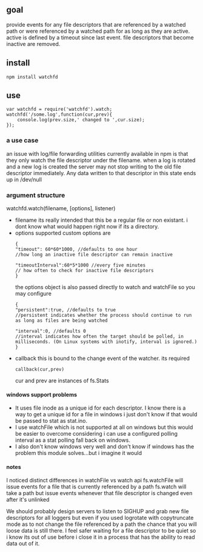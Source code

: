 ## goal

provide events for any file descriptors that are referenced by a watched path
or were referenced by a watched path for as long as they are active.
active is defined by a timeout since last event. file descriptors that become inactive are removed.


## install

	npm install watchfd

## use

	var watchfd = require('watchfd').watch;
	watchfd('/some.log',function(cur,prev){
		console.log(prev.size,' changed to ',cur.size);
	});

### a use case

an issue with log/file forwarding utilities currently available in npm is that they only watch the file descriptor under the filename. when a log is rotated and a new log is created the server may not stop writing to the old file descriptor immediately. Any data written to that descriptor in this state ends up in /dev/null


### argument structure

watchfd.watch(filename, [options], listener)

- filename
  its really intended that this be a regular file or non existant. i dont know what would happen right now if its a directory.
- options
  supported custom options are
	```
	{
	"timeout": 60*60*1000, //defaults to one hour
	//how long an inactive file descriptor can remain inactive

	"timeoutInterval":60*5*1000 //every five minutes
	// how often to check for inactive file descriptors
	}
	```
  the options object is also passed directly to watch and watchFile so you may configure
	```
	{
	"persistent":true, //defaults to true
	//persistent indicates whether the process should continue to run as long as files are being watched

	"interval":0, //defaults 0
	//interval indicates how often the target should be polled, in milliseconds. (On Linux systems with inotify, interval is ignored.) 
	}
	```
- callback
  this is bound to the change event of the watcher. its required
	```
	callback(cur,prev)
	```
  cur and prev are instances of fs.Stats

#### windows support problems

- It uses file inode as a unique id for each descriptor. I know there is a way to get a unique id for a file in windows i just don't know if that would be passed to stat as stat.ino. 
- I use watchFile which is not supported at all on windows but this would be easier to overcome considering i can use a configured polling interval as a stat polling fall back on windows. 
- I also don't know windows very well and don't know if windows has the problem this module solves...but i imagine it would

#### notes

I noticed distinct differences in watchFile vs watch api
fs.watchFile will issue events for a file that is currently referenced by a path
fs.watch will take a path but issue events whenever that file descriptor is changed even after it's unlinked

We should probably design servers to listen to SIGHUP and grab new file descriptors for all loggers but even if you used logrotate with copytruncate mode as to not change the file referenced by a path the chance that you will loose data is still there. I feel safer waiting for a file descriptor to be quiet so i know its out of use before i close it in a process that has the ability to read data out of it.
